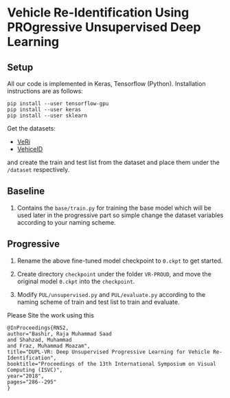 # Vehicle Re-Identification Using PROgressive Unsupervised Deep Learning

## Setup
All our code is implemented in Keras, Tensorflow (Python). Installation instructions are as follows:
```
pip install --user tensorflow-gpu
pip install --user keras
pip install --user sklearn
```

Get the datasets:

- [VeRi](https://github.com/VehicleReId/VeRidataset)
- [VehiceID](https://pkuml.org/resources/pku-vehicleid.html)

and create the train and test list from the dataset and place them under the `/dataset` respectively.

## Baseline 

1. Contains the `base/train.py` for training the base model which will be used later in the progressive part so simple change the dataset
 variables according to your naming scheme.

## Progressive

1. Rename the above fine-tuned model checkpoint to `0.ckpt` to get started.

2. Create directory `checkpoint` under the folder `VR-PROUD`, and move the original model `0.ckpt` into the `checkpoint`.

3. Modify `PUL/unsupervised.py` and `PUL/evaluate.py` according to the naming scheme of train and test list to train and evaluate.


Please Site the work using this 
```
@InProceedings{RN52,
author="Bashir, Raja Muhammad Saad
and Shahzad, Muhammad
and Fraz, Muhammad Moazam",
title="DUPL-VR: Deep Unsupervised Progressive Learning for Vehicle Re-Identification",
booktitle="Proceedings of the 13th International Symposium on Visual Computing (ISVC)",
year="2018",
pages="286--295"
}
```
